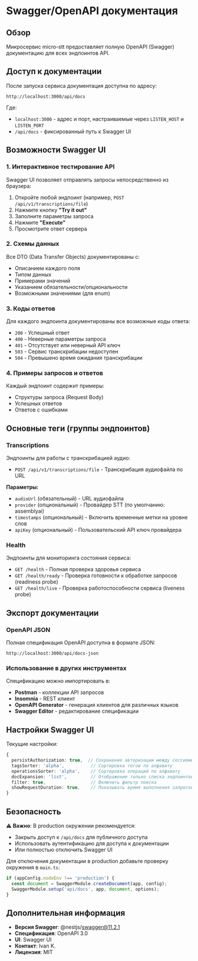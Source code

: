 # Swagger/OpenAPI документация

## Обзор

Микросервис micro-stt предоставляет полную OpenAPI (Swagger) документацию для всех эндпоинтов API.

## Доступ к документации

После запуска сервиса документация доступна по адресу:

```
http://localhost:3000/api/docs
```

Где:

- `localhost:3000` - адрес и порт, настраиваемые через `LISTEN_HOST` и `LISTEN_PORT`
- `/api/docs` - фиксированный путь к Swagger UI

## Возможности Swagger UI

### 1. Интерактивное тестирование API

Swagger UI позволяет отправлять запросы непосредственно из браузера:

1. Откройте любой эндпоинт (например, `POST /api/v1/transcriptions/file`)
2. Нажмите кнопку **"Try it out"**
3. Заполните параметры запроса
4. Нажмите **"Execute"**
5. Просмотрите ответ сервера

### 2. Схемы данных

Все DTO (Data Transfer Objects) документированы с:

- Описанием каждого поля
- Типом данных
- Примерами значений
- Указанием обязательности/опциональности
- Возможными значениями (для enum)

### 3. Коды ответов

Для каждого эндпоинта документированы все возможные коды ответа:

- `200` - Успешный ответ
- `400` - Неверные параметры запроса
- `401` - Отсутствует или неверный API ключ
- `503` - Сервис транскрибации недоступен
- `504` - Превышено время ожидания транскрибации

### 4. Примеры запросов и ответов

Каждый эндпоинт содержит примеры:

- Структуры запроса (Request Body)
- Успешных ответов
- Ответов с ошибками

## Основные теги (группы эндпоинтов)

### Transcriptions

Эндпоинты для работы с транскрибацией аудио:

- `POST /api/v1/transcriptions/file` - Транскрибация аудиофайла по URL

**Параметры:**

- `audioUrl` (обязательный) - URL аудиофайла
- `provider` (опциональный) - Провайдер STT (по умолчанию: assemblyai)
- `timestamps` (опциональный) - Включить временные метки на уровне слов
- `apiKey` (опциональный) - Пользовательский API ключ провайдера

### Health

Эндпоинты для мониторинга состояния сервиса:

- `GET /health` - Полная проверка здоровья сервиса
- `GET /health/ready` - Проверка готовности к обработке запросов (readiness probe)
- `GET /health/live` - Проверка работоспособности сервиса (liveness probe)

## Экспорт документации

### OpenAPI JSON

Полная спецификация OpenAPI доступна в формате JSON:

```
http://localhost:3000/api/docs-json
```

### Использование в других инструментах

Спецификацию можно импортировать в:

- **Postman** - коллекции API запросов
- **Insomnia** - REST клиент
- **OpenAPI Generator** - генерация клиентов для различных языков
- **Swagger Editor** - редактирование спецификации

## Настройки Swagger UI

Текущие настройки:

```typescript
{
  persistAuthorization: true,  // Сохранение авторизации между сессиями
  tagsSorter: 'alpha',          // Сортировка тегов по алфавиту
  operationsSorter: 'alpha',    // Сортировка операций по алфавиту
  docExpansion: 'list',         // Отображение только списка эндпоинтов
  filter: true,                 // Включить фильтр поиска
  showRequestDuration: true,    // Показывать время выполнения запросов
}
```

## Безопасность

⚠️ **Важно**: В production окружении рекомендуется:

- Закрыть доступ к `/api/docs` для публичного доступа
- Использовать аутентификацию для доступа к документации
- Или полностью отключить Swagger UI

Для отключения документации в production добавьте проверку окружения в `main.ts`:

```typescript
if (appConfig.nodeEnv !== 'production') {
  const document = SwaggerModule.createDocument(app, config);
  SwaggerModule.setup('api/docs', app, document, options);
}
```

## Дополнительная информация

- **Версия Swagger**: @nestjs/swagger@11.2.1
- **Спецификация**: OpenAPI 3.0
- **UI**: Swagger UI
- **Контакт**: Ivan K.
- **Лицензия**: MIT
